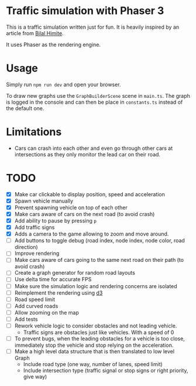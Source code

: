 # Traffic simulation with Phaser 3

This is a traffic simulation written just for fun. It is heavily inspired by an
article from
[Bilal Himite](https://towardsdatascience.com/simulating-traffic-flow-in-python-ee1eab4dd20f).

It uses Phaser as the rendering engine.

# Usage

Simply run `npm run dev` and open your browser.

To draw new graphs use the `GraphBuilderScene` scene in `main.ts`. The graph is
logged in the console and can then be place in `constants.ts` instead of the
default one.

# Limitations

- Cars can crash into each other and even go through other cars at intersections
  as they only monitor the lead car on their road.

# TODO

- [x] Make car clickable to display position, speed and acceleration
- [x] Spawn vehicle manually
- [x] Prevent spawning vehicle on top of each other
- [x] Make cars aware of cars on the next road (to avoid crash)
- [x] Add ability to pause by pressing `p`
- [x] Add traffic signs
- [x] Adds a camera to the game allowing to zoom and move around.
- [ ] Add buttons to toggle debug (road index, node index, node color, road
      direction)
- [ ] Improve rendering
- [ ] Make cars aware of cars going to the same next road on their path (to
      avoid crash)
- [ ] Create a graph generator for random road layouts
- [ ] Use delta time for accurate FPS
- [ ] Make sure the simulation logic and rendering concerns are isolated
- [ ] Reimplement the rendering using [d3](https://d3js.org/)
- [ ] Road speed limit
- [ ] Add curved roads
- [ ] Allow zooming on the map
- [ ] Add tests
- [ ] Rework vehicle logic to consider obstacles and not leading vehicle.
  - Traffic signs are obstacles just like vehicles. With a speed of 0
- [ ] To prevent bugs, when the leading obstacles for a vehicle is too close,
      immediately stop the vehicle and stop relying on the acceleration.
- [ ] Make a high level data structure that is then translated to low level
      Graph
  - Include road type (one way, number of lanes, speed limit)
  - Include intersection type (traffic signal or stop signs or right priority,
    give way)
